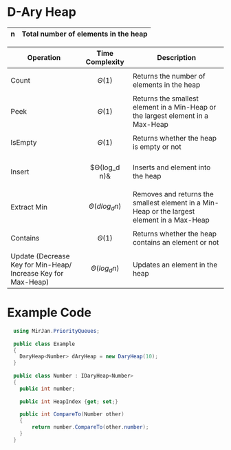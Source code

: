 # D-Ary Heap

| n | Total number of elements in the heap |
| ------------- | ------------- |

| Operation  | Time Complexity | Description |
| ------------- | ------------- | ------------ |
| Count     | <p align='center'>$Θ$(1)</p> | Returns the number of elements in the heap |
| Peek    | <p align='center'>$Θ$(1)</p> | Returns the smallest element in a Min-Heap or the largest element in a Max-Heap |
| IsEmpty     | <p align='center'>$Θ$(1)</p> | Returns whether the heap is empty or not |
| Insert  | <p align='center'>$Θ(log_d n)&</p>  | Inserts and element into the heap |
| Extract Min  | <p align='center'>$Θ(d log_d n)$</p> | Removes and returns the smallest element in a Min-Heap or the largest element in a Max-Heap |
| Contains     | <p align='center'>$Θ$(1)</p> | Returns whether the heap contains an element or not |
| Update (Decrease Key for Min-Heap/ Increase Key for Max-Heap) | <p align='center'>$Θ(log_d n)$</p> | Updates an element in the heap |

# Example Code
```cs
  using MirJan.PriorityQueues;
  
  public class Example
  {
    DaryHeap<Number> dAryHeap = new DaryHeap(10);
  }
  
  public class Number : IDaryHeap<Number>
  {
    public int number; 
    
    public int HeapIndex {get; set;}
    
    public int CompareTo(Number other)
    {
        return number.CompareTo(other.number);
    }
  }
  ```
